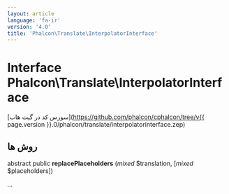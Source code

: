 ```yaml
---
layout: article
language: 'fa-ir'
version: '4.0'
title: 'Phalcon\Translate\InterpolatorInterface'
---
```

# Interface **Phalcon\Translate\InterpolatorInterface**

[سورس کد در گیت هاب](https://github.com/phalcon/cphalcon/tree/v{{ page.version }}.0/phalcon/translate/interpolatorinterface.zep)

## روش ها

abstract public **replacePlaceholders** (*mixed* $translation, [*mixed* $placeholders])

...
